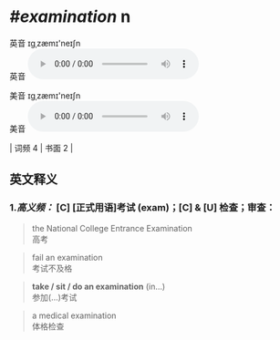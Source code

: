 # ***\#examination*** n
英音 ɪɡˌzæmɪ'neɪʃn  
英音
<audio src="./media/examination-B.aac" controls="controls"></audio>

美音 ɪɡˌzæmɪ'neɪʃn  
美音
<audio src="./media/examination.aac" controls="controls"></audio>



| 词频 4 | 书面 2 |  

英文释义
---
### 1.*高义频：* **[C] [正式用语]考试 (exam)；[C] & [U] 检查；审查：**  

 > the National College Entrance Examination  
 > 高考    

 > fail an examination  
 > 考试不及格    

 > **take / sit / do an examination** (in…)  
 > 参加(…)考试    

 > a medical examination   
 > 体格检查    


